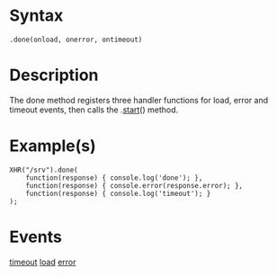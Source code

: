 # Syntax #
```
.done(onload, onerror, ontimeout)
```

# Description #

The done method registers three handler functions for load, error and timeout events, then calls the .[start](start.md)() method.

# Example(s) #

```
XHR("/srv").done(
    function(response) { console.log('done'); },
    function(response) { console.error(response.error); },
    function(response) { console.log('timeout'); }
);
```

# Events #

[timeout](timeout_Event.md) [load](load_Event.md) [error](error_Event.md)